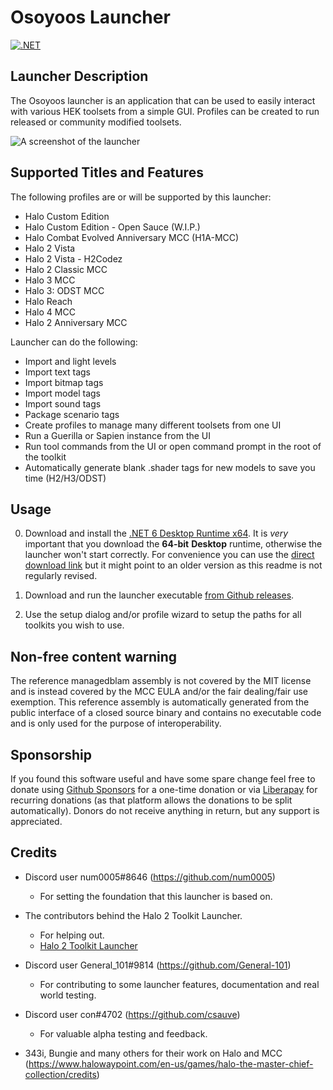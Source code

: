 # Osoyoos Launcher

[![.NET](https://github.com/num0005/Osoyoos-Launcher/actions/workflows/dotnet.yml/badge.svg)](https://github.com/num0005/Osoyoos-Launcher/actions/workflows/dotnet.yml)

## Launcher Description
The Osoyoos launcher is an application that can be used to easily interact with various HEK toolsets from a simple GUI. Profiles can be created to run released or community modified toolsets.

![A screenshot of the launcher](Osoyoos.png?raw=true "screenshot of the launcher")

## Supported Titles and Features
The following profiles are or will be supported by this launcher:

 * Halo Custom Edition
 * Halo Custom Edition - Open Sauce (W.I.P.)
 * Halo Combat Evolved Anniversary MCC (H1A-MCC)
 * Halo 2 Vista
 * Halo 2 Vista - H2Codez 
 * Halo 2 Classic MCC
 * Halo 3 MCC
 * Halo 3: ODST MCC
 * Halo Reach
 * Halo 4 MCC
 * Halo 2 Anniversary MCC

Launcher can do the following:

 * Import and light levels
 * Import text tags
 * Import bitmap tags
 * Import model tags
 * Import sound tags
 * Package scenario tags
 * Create profiles to manage many different toolsets from one UI
 * Run a Guerilla or Sapien instance from the UI
 * Run tool commands from the UI or open command prompt in the root of the toolkit
 * Automatically generate blank .shader tags for new models to save you time (H2/H3/ODST)

## Usage

0. Download and install the [.NET 6 Desktop Runtime x64](https://dotnet.microsoft.com/download/dotnet/6.0/runtime). It is *very* important that you download the **64-bit** **Desktop** runtime, otherwise the launcher won't start correctly. For convenience you can use the [direct download link]( https://dotnet.microsoft.com/en-us/download/dotnet/thank-you/runtime-6.0.31-windows-x64-installer) but it might point to an older version as this readme is not regularly revised.

1. Download and run the launcher executable [from Github releases](https://github.com/num0005/Osoyoos-Launcher/releases).
2. Use the setup dialog and/or profile wizard to setup the paths for all toolkits you wish to use.

## Non-free content warning
The reference managedblam assembly is not covered by the MIT license and is instead covered by the MCC EULA and/or the fair dealing/fair use exemption. This reference assembly is automatically generated from the public interface of a closed source binary and contains no executable code and is only used for the purpose of interoperability.

## Sponsorship

If you found this software useful and have some spare change feel free to donate using [Github Sponsors](https://github.com/sponsors/num0005) for a one-time donation or via [Liberapay](https://liberapay.com/Osoyoos-Launcher/) for recurring donations (as that platform allows the donations to be split automatically). Donors do not receive anything in return, but any support is appreciated.

## Credits

 * Discord user num0005#8646 (https://github.com/num0005)
   * For setting the foundation that this launcher is based on.

 * The contributors behind the Halo 2 Toolkit Launcher.
   * For helping out.
   * [Halo 2 Toolkit Launcher](https://github.com/Project-Cartographer/H2-Toolkit-Launcher)

 * Discord user General_101#9814 (https://github.com/General-101)
   * For contributing to some launcher features, documentation and real world testing.

 * Discord user con#4702 (https://github.com/csauve)
   * For valuable alpha testing and feedback.

 * 343i, Bungie and many others for their work on Halo and MCC (https://www.halowaypoint.com/en-us/games/halo-the-master-chief-collection/credits)
